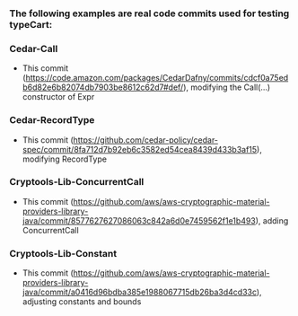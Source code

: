 ### The following examples are real code commits used for testing typeCart:

### Cedar-Call
- This commit (https://code.amazon.com/packages/CedarDafny/commits/cdcf0a75edb6d82e6b82074db7903be8612c62d7#def/), modifying the Call(...) constructor of Expr

### Cedar-RecordType
- This commit (https://github.com/cedar-policy/cedar-spec/commit/8fa712d7b92eb6c3582ed54cea8439d433b3af15), modifying RecordType 

### Cryptools-Lib-ConcurrentCall
- This commit (https://github.com/aws/aws-cryptographic-material-providers-library-java/commit/8577627627086063c842a6d0e7459562f1e1b493), adding ConcurrentCall

### Cryptools-Lib-Constant
- This commit (https://github.com/aws/aws-cryptographic-material-providers-library-java/commit/a0416d96bdba385e1988067715db26ba3d4cd33c), adjusting constants and bounds

